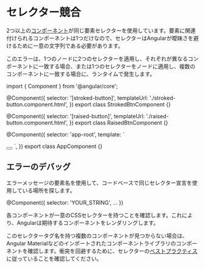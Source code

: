 # セレクター競合

<docs-video src="https://www.youtube.com/embed/z_3Z5mOm59I"/>

2つ以上の[コンポーネント](guide/components)が同じ要素セレクターを使用しています。要素に関連付けられるコンポーネントは1つだけなので、セレクターはAngularが曖昧さを避けるために一意の文字列である必要があります。

このエラーは、1つのノードに2つのセレクターを適用し、それぞれが異なるコンポーネントに一致する場合、または1つのセレクターをノードに適用し、複数のコンポーネントに一致する場合に、ランタイムで発生します。

<docs-code language="typescript">

import { Component } from '@angular/core';

@Component({
  selector: '[stroked-button]',
  templateUrl: './stroked-button.component.html',
})
export class StrokedBtnComponent {}

@Component({
  selector: '[raised-button]',
  templateUrl: './raised-button.component.html',
})
export class RaisedBtnComponent {}


@Component({
  selector: 'app-root',
  template: `
  <!-- このノードには、stroked-buttonとraised-buttonの2つのセレクターがあり、どちらも異なるコンポーネントに一致するため、StrokedBtnComponentとRaisedBtnComponent、NG0300が発生します。 -->
  <button stroked-button  raised-button></button>
  `,
})
export class AppComponent {}

</docs-code>

## エラーのデバッグ

エラーメッセージの要素名を使用して、コードベースで同じセレクター宣言を使用している場所を探します。

<docs-code language="typescript">

@Component({
  selector: 'YOUR_STRING',
  …
})

</docs-code>

各コンポーネントが一意のCSSセレクターを持つことを確認します。これにより、Angularは期待するコンポーネントをレンダリングします。

このセレクタータグ名を持つ複数のコンポーネントが見つからない場合は、Angular Materialなどのインポートされたコンポーネントライブラリのコンポーネントを確認します。衝突を回避するために、セレクターの[ベストプラクティス](style-guide#component-selectors)に従っていることを確認してください。
